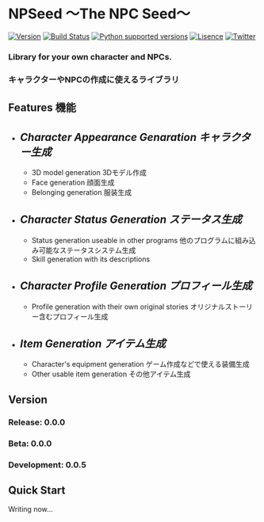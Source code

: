 # NPSeed 〜The NPC Seed〜
[![Version](https://img.shields.io/badge/Version-0.0.0-green)](https://github.com/50m-regent/NPSeed)
[![Build Status](https://img.shields.io/badge/build-passing-brightgreen)](https://github.com/50m-regent/NPSeed)
[![Python supported versions](https://img.shields.io/badge/Python-2.7%2C%203.8-blueviolet)](https://www.python.org/)
[![Lisence](https://img.shields.io/badge/lisence-MIT-blue)](https://opensource.org/licenses/MIT)
[![Twitter](https://img.shields.io/badge/Twitter-%4050m__regent-informational)](https://twitter.com/50m_regent)
### Library for your own character and NPCs.
### キャラクターやNPCの作成に使えるライブラリ
## Features 機能
- ## *Character Appearance Genaration キャラクター生成*
    - 3D model generation 3Dモデル作成
    - Face generation 顔面生成
    - Belonging generation 服装生成
- ## *Character Status Generation ステータス生成*
    - Status generation useable in other programs 他のプログラムに組み込み可能なステータスシステム生成
    - Skill generation with its descriptions
- ## *Character Profile Generation プロフィール生成*
    - Profile generation with their own original stories オリジナルストーリー含むプロフィール生成
- ## *Item Generation アイテム生成*
    - Character's equipment generation ゲーム作成などで使える装備生成
    - Other usable item generation その他アイテム生成
## Version
### Release: 0.0.0
### Beta: 0.0.0
### Development: 0.0.5
## Quick Start
Writing now...